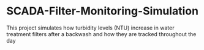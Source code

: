 # SCADA-Filter-Monitoring-Simulation
This project simulates how turbidity levels (NTU) increase in water treatment filters after a backwash and how they are tracked throughout the day
